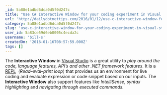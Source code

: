 ```yaml
---
_id: 5a88e1adbd6dca0d5f0d247c
title: "Use C# Interactive Window for your coding experiment in Visual Studio 2015"
url: 'http://dailydotnettips.com/2016/01/12/use-c-interactive-window-for-your-coding-experiment-in-visual-studio-2015/'
category: 5a88e1adbd6dca0d5f0d247c
slug: 'use-c-interactive-window-for-your-coding-experiment-in-visual-studio-2015'
user_id: 5a83ce59d6eb0005c4ecda2c
username: 'bill-s'
createdOn: '2016-01-16T08:57:59.000Z'
tags: []
---
```


The <strong>Interactive Window</strong> in <a href="http://dailydotnettips.com/" target="_blank">Visual Studio</a> is a great utility to <em>play around the code, language features, API’s and other .NET framework features</em>. It is a <a href="https://en.wikipedia.org/wiki/Read%E2%80%93eval%E2%80%93print_loop" target="_blank">REPL</a>  (<em>Read–eval–print loop</em>) that provides us an environment for live coding and evaluate expression or code snippet based on our inputs. The <strong>Interactive Window</strong> also support features like <em>IntelliSense</em>, <em>syntax highlighting</em> and <em>navigating through executed commands. </em>
